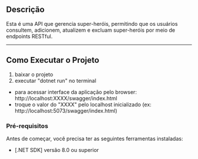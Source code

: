## Descrição

Esta é uma API que gerencia super-heróis, permitindo que os usuários consultem, adicionem, atualizem e excluam super-heróis por meio de endpoints RESTful.

---

## Como Executar o Projeto

1. baixar o projeto
2. executar "dotnet run" no terminal

- para acessar interface da aplicação pelo browser: http://localhost:XXXX/swagger/index.html
- troque o valor do "XXXX" pelo localhost inicializado (ex: http://localhost:5073/swagger/index.html)

### Pré-requisitos

Antes de começar, você precisa ter as seguintes ferramentas instaladas:
- [.NET SDK] versão 8.0 ou superior
